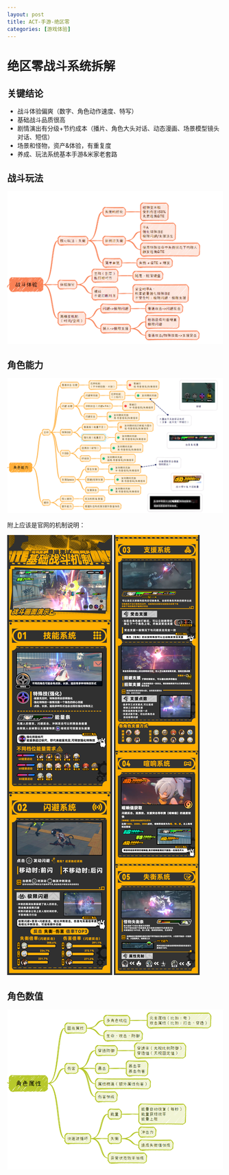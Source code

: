 ```yaml
---
layout: post
title: ACT-手游-绝区零
categories: [游戏体验]
---
```


# 绝区零战斗系统拆解


## 关键结论

+ 战斗体验偏爽（数字、角色动作速度、特写）
+ 基础战斗品质很高
+ 剧情演出有分级+节约成本（播片、角色大头对话、动态漫画、场景模型镜头对话、短信）
+ 场景和怪物，资产&体验，有重复度
+ 养成、玩法系统基本手游&米家老套路


## 战斗玩法

![](/assets/img/gameplay/zzz/1.png)


## 角色能力

![](/assets/img/gameplay/zzz/2.png)

附上应该是官网的机制说明：

![](/assets/img/gameplay/zzz/0-0.png)
![](/assets/img/gameplay/zzz/0-1.png)


## 角色数值

![](/assets/img/gameplay/zzz/3.png)
